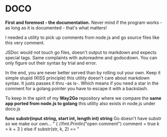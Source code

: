 
DOCO
====
**First and foremost - the documentation.** Never mind if the program works - as long as it is documented - that's what matters!

I needed a utility to pick up comments from node.js and go source files like this very comment.

JSDoc would not touch go files, doesn't output to markdown and expects special tags.
Same complaints with autoreadme and godocdown. You can only figure out their syntax by trial and error.

In the end, you are never better served than by rolling out your own. Keep it simple stupid (KISS principle) this utility doesn't care about markdown syntax. It justs passes it thru -as is-. Which means if you need a star in the comment for a golang pointer you have to escape it with a backslash.

To keep in the spirit of my **Way2Go** repository where we compare the **same app ported from node.js to golang**
this utility also exists in node.js under doco.js


**func substr(input string, start int, length int) string**
Go doesn't have substr so we make our own...
" {
			//fmt.Println("open comment")
			comment = true
			k = k + 3
		} else if substr(str, k, 2) == "